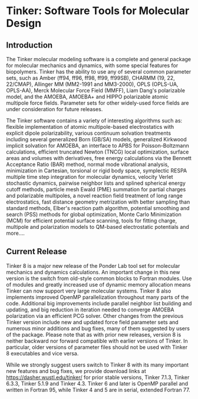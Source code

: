 # Tinker: Software Tools for Molecular Design

<H2><B>Introduction</B></H2>

The Tinker molecular modeling software is a complete and general package for molecular mechanics and dynamics, with some special features for biopolymers. Tinker has the ability to use any of several common parameter sets, such as Amber (ff94, ff96, ff98, ff99, ff99SB), CHARMM (19, 22, 22/CMAP), Allinger MM (MM2-1991 and MM3-2000), OPLS (OPLS-UA, OPLS-AA), Merck Molecular Force Field (MMFF), Liam Dang's polarizable model, and the AMOEBA, AMOEBA+ and HIPPO polarizable atomic multipole force fields. Parameter sets for other widely-used force fields are under consideration for future releases.

The Tinker software contains a variety of interesting algorithms such as: flexible implementation of atomic multipole-based electrostatics with explicit dipole polarizability, various continuum solvation treatments including several generalized Born (GB/SA) models, generalized Kirkwood implicit solvation for AMOEBA, an interface to APBS for Poisson-Boltzmann calculations, efficient truncated Newton (TNCG) local optimization, surface areas and volumes with derivatives, free energy calculations via the Bennett Acceptance Ratio (BAR) method, normal mode vibrational analysis, minimization in Cartesian, torsional or rigid body space, symplectic RESPA multiple time step integration for molecular dynamics, velocity Verlet stochastic dynamics, pairwise neighbor lists and splined spherical energy cutoff methods, particle mesh Ewald (PME) summation for partial charges and polarizable multipoles, a novel reaction field treatment of long range electrostatics, fast distance geometry metrization with better sampling than standard methods, Elber's reaction path algorithm, potential smoothing and search (PSS) methods for global optimization, Monte Carlo Minimization (MCM) for efficient potential surface scanning, tools for fitting charge, multipole and polarization models to QM-based electrostatic potentials and more....

<H2><B>Current Release</B></H2>

Tinker 8 is a major new release of the Ponder Lab tool set for molecular mechanics and dynamics calculations. An important change in this new version is the switch from old-style common blocks to Fortran modules. Use of modules and greatly increased use of dynamic memory allocation means Tinker can now support very large molecular systems. Tinker 8 also implements improved OpenMP parallelization throughout many parts of the code. Additional big improvements include parallel neighbor list building and updating, and big reduction in iteration needed to converge AMOEBA polarization via an efficient PCG solver. Other changes from the previous Tinker version include new and updated force field parameter sets and numerous minor additions and bug fixes, many of them suggested by users of the package. Please note that as with prior new releases, version 8 is neither backward nor forward compatible with earlier versions of Tinker. In particular, older versions of parameter files should not be used with Tinker 8 executables and vice versa.

While we strongly suggest users switch to Tinker 8 with its many important new features and bug fixes, we provide download links at https://dasher.wustl.edu/tinker/ for prior stable versions, Tinker 7.1.3, Tinker 6.3.3, Tinker 5.1.9 and Tinker 4.3. Tinker 6 and later is OpenMP parallel and written in Fortran 95, while Tinker 4 and 5 are in serial, extended Fortran 77.


